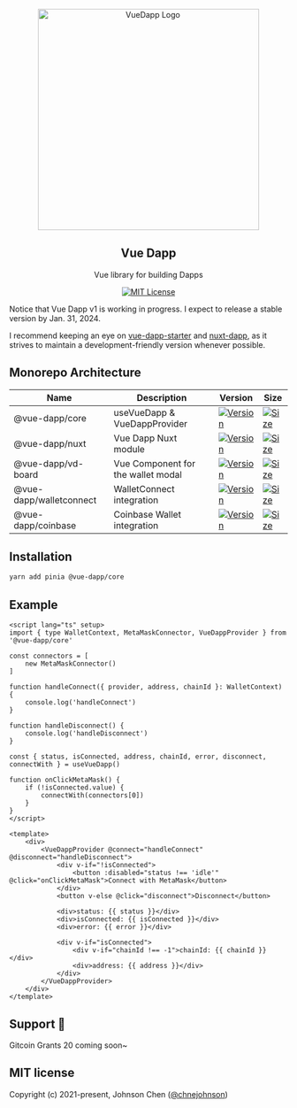 <p align="center">
   <a href="https://vue-dapp.vercel.app/">
    <img src="https://github.com/vu3th/vue-dapp/blob/main/app/assets/logo.png" alt="VueDapp Logo" style="max-width:100%;" width="400">
  </a>
</p>
<h2 align="center">
  Vue Dapp
</h2>
<p align="center">
  Vue library for building Dapps
</p>

<p align="center">
  <!-- license -->
  <a href="https://github.com/vu3th/vue-dapp">
    <img src="https://img.shields.io/badge/license-MIT-green.svg" alt="MIT License"/>
  </a>
</p>

Notice that Vue Dapp v1 is working in progress. I expect to release a stable version by Jan. 31, 2024.

I recommend keeping an eye on [vue-dapp-starter](https://github.com/vu3th/vue-dapp-starter) and [nuxt-dapp](https://github.com/vu3th/nuxt-dapp), as it strives to maintain a development-friendly version whenever possible.

 
## Monorepo Architecture


| Name                    | Description                        | Version                                                                                                                                        | Size                                                                                                                                                             |
| ----------------------- | ---------------------------------- | ---------------------------------------------------------------------------------------------------------------------------------------------- | ---------------------------------------------------------------------------------------------------------------------------------------------------------------- |
| @vue-dapp/core          | useVueDapp & VueDappProvider       | <a href="https://www.npmjs.com/package/@vue-dapp/core"><img src="https://badgen.net/npm/v/@vue-dapp/core" alt="Version"></a>                   | <a href="https://bundlephobia.com/package/@vue-dapp/core"><img src="https://img.shields.io/bundlephobia/minzip/@vue-dapp/core" alt="Size"></a>                   |
| @vue-dapp/nuxt          | Vue Dapp Nuxt module               | <a href="https://www.npmjs.com/package/@vue-dapp/nuxt"><img src="https://badgen.net/npm/v/@vue-dapp/nuxt" alt="Version"></a>                   | <a href="https://bundlephobia.com/package/@vue-dapp/nuxt"><img src="https://img.shields.io/bundlephobia/minzip/@vue-dapp/nuxt" alt="Size"></a>                   |
| @vue-dapp/vd-board      | Vue Component for the wallet modal | <a href="https://www.npmjs.com/package/@vue-dapp/vd-board"><img src="https://badgen.net/npm/v/@vue-dapp/vd-board" alt="Version"></a>           | <a href="https://bundlephobia.com/package/@vue-dapp/vd-board"><img src="https://img.shields.io/bundlephobia/minzip/@vue-dapp/vd-board" alt="Size"></a>           |
| @vue-dapp/walletconnect | WalletConnect integration          | <a href="https://www.npmjs.com/package/@vue-dapp/walletconnect"><img src="https://badgen.net/npm/v/@vue-dapp/walletconnect" alt="Version"></a> | <a href="https://bundlephobia.com/package/@vue-dapp/walletconnect"><img src="https://img.shields.io/bundlephobia/minzip/@vue-dapp/walletconnect" alt="Size"></a> |
| @vue-dapp/coinbase      | Coinbase Wallet integration        | <a href="https://www.npmjs.com/package/@vue-dapp/coinbase"><img src="https://badgen.net/npm/v/@vue-dapp/coinbase" alt="Version"></a>           | <a href="https://bundlephobia.com/package/@vue-dapp/coinbase"><img src="https://img.shields.io/bundlephobia/minzip/@vue-dapp/coinbase" alt="Size"></a>           |


## Installation

```bash
yarn add pinia @vue-dapp/core
```

## Example

```vue
<script lang="ts" setup>
import { type WalletContext, MetaMaskConnector, VueDappProvider } from '@vue-dapp/core'

const connectors = [
	new MetaMaskConnector()
]

function handleConnect({ provider, address, chainId }: WalletContext) {
	console.log('handleConnect')
}

function handleDisconnect() {
	console.log('handleDisconnect')
}

const { status, isConnected, address, chainId, error, disconnect, connectWith } = useVueDapp()

function onClickMetaMask() {
	if (!isConnected.value) {
		connectWith(connectors[0])
	}
}
</script>

<template>
	<div>
		<VueDappProvider @connect="handleConnect" @disconnect="handleDisconnect">
			<div v-if="!isConnected">
				<button :disabled="status !== 'idle'" @click="onClickMetaMask">Connect with MetaMask</button>
			</div>
			<button v-else @click="disconnect">Disconnect</button>

			<div>status: {{ status }}</div>
			<div>isConnected: {{ isConnected }}</div>
			<div>error: {{ error }}</div>

			<div v-if="isConnected">
				<div v-if="chainId !== -1">chainId: {{ chainId }}</div>
				<div>address: {{ address }}</div>
			</div>
		</VueDappProvider>
	</div>
</template>

```

## Support 🙏

Gitcoin Grants 20 coming soon~

## MIT license

Copyright (c) 2021-present, Johnson Chen ([@chnejohnson](https://twitter.com/chnejohnson))
